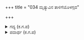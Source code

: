 +++
title = "034 ಮೃತ್ಯುವಿನ ತಾಳಿಗೆಯೊಳಗ್ಗದ"

+++

<details><summary>ಗದ್ಯ (ಕ.ಗ.ಪ) </summary>

34. ಮೃತ್ಯುವಿನ ನಾಲಿಗೆಯಲ್ಲಿ, ಅಧಿಕ ಸಾಮಥ್ರ್ಯವಿರುವ ಶತ್ರುವಿನ ಸಮೀಪದಲ್ಲಿ, ದುರಾಚಾರರ ಓಲಗದೊಳಗೆ, ಸಿಂಹದ ಗುಹೆಯಲ್ಲಿ, ಮಹಾಶೇಷನ ಹುತ್ತಿನಲ್ಲಿ ಇರುವಂತೆ, ಚೆನ್ನಾಗಿ ಬಾಳಬೇಕಾದರೆ ಅಂತಃಪುರದಲ್ಲಿ ರಾಜನು ಅತ್ಯಧಿಕ ಎಚ್ಚರಿಕೆಯಿಂದ ಇರಬೇಕು.
</details>

<details><summary>ಪದಾರ್ಥ (ಕ.ಗ.ಪ) </summary>

ತಾಳಿಗೆ-ನಾಲಿಗೆ, ಅಗ್ಗ-ಅಧಿಕ ಸಾಮಥ್ರ್ಯ, ದುರ್ವೃತ್ತರು-ದುರಾಚಾರರು, ಅಹಿಪತಿ-ಮಹಾಶೇಷ, ಸಲೆ-ಚೆನ್ನಾಗಿ
</details>
